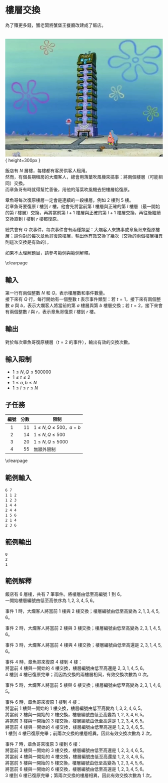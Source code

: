 # 樓層交換


為了賺更多錢，蟹老闆將蟹堡王餐廳改建成了飯店。

　　　　　　　　![](image.png){ height=300px }

飯店有 $N$ 層樓，每樓都有客房供客人租用。  
然而，有個長期租房的大爛客人，總會用落葉吹風機來搞事：將兩個樓層（可能相同）交換。  
而章魚哥有時就得幫忙善後，用他的落葉吹風機去把樓層給復原。

章魚哥每次復原樓層一定會是連續的一段樓層，例如 $2$ 樓到 $5$ 樓。  
若章魚哥要復原 $l$ 樓到 $r$ 樓，他會先將當前第 $l$ 樓層與正確的第 $l$ 樓層（最一開始的第 $l$ 樓層）交換，再將當前第 $l+1$ 樓層與正確的第 $l+1$ 樓層交換，再往後繼續交換直到 $l$ 樓到 $r$ 樓都復原。

總共會有 $Q$ 次事件，每次事件會有兩種類型：大爛客人來搞事或章魚哥來復原樓層；請你對於每次章魚哥復原樓層，輸出他有效交換了幾次（交換的兩個樓層相異則這次交換是有效的）。

如果不太理解題目，請參考範例與範例解釋。

\clearpage

## 輸入
第一行有兩個整數 $N$ 和 $Q$，表示樓層數和事件數量。  
接下來有 $Q$ 行，每行開始有一個整數 $t$ 表示事件類型：若 $t = 1$，接下來有兩個整數 $a$ 與 $b$，表示大爛客人將當前的第 $a$ 樓層與第 $b$ 樓層交換；若 $t = 2$，接下來會有兩個整數 $l$ 與 $r$，表示章魚哥復原 $l$ 樓到 $r$ 樓。  

## 輸出
對於每次章魚哥復原樓層（$t = 2$ 的事件），輸出有效的交換次數。  

## 輸入限制
 - $1 \leq N, Q \leq 500000$
 - $1 \leq t\leq 2$
 - $1 \leq a, b \leq N$
 - $1 \leq l \leq r \leq N$

## 子任務
| 編號 | 分數 |    限制    |
| :---: | ---: | ---------- |
|  1  | 11 | $1 \leq N, Q \leq 500$，$a = b$ |
|  2  | 14 | $1 \leq N, Q \leq 500$ |
|  3  | 20 | $1 \leq N, Q \leq 5000$ |
|  4  | 55 | 無額外限制 |

\clearpage

## 範例輸入
```
6 7
1 1 2
1 2 3
1 4 4
2 4 4
1 5 6
2 1 4
2 3 6
```

## 範例輸出
```
0
2
1
```

## 範例解釋
飯店有 $6$ 層樓，共有 $7$ 筆事件。將樓層由低至高編號 $1$ 到 $6$。  
一開始樓層編號由低至高依序為 $1,2,3,4,5,6$。

事件 $1$ 時，大爛客人將當前 $1$ 樓與 $2$ 樓交換；樓層編號由低至高變為 $2,1,3,4,5,6$。

事件 $2$ 時，大爛客人將當前 $2$ 樓與 $3$ 樓交換；樓層編號由低至高變為 $2,3,1,4,5,6$。

事件 $3$ 時，大爛客人將當前 $4$ 樓與 $4$ 樓交換；樓層編號由低至高還是 $2,3,1,4,5,6$。

事件 $4$ 時，章魚哥來復原 $4$ 樓到 $4$ 樓：  
將當前 $4$ 樓與一開始的 $4$ 樓交換，樓層編號由低至高還是 $2,3,1,4,5,6$。  
$4$ 樓到 $4$ 樓已復原完畢；而因為交換的兩樓層相同，有效交換次數為 $0$ 次。

事件 $5$ 時，大爛客人將當前 $5$ 樓與 $6$ 樓交換；樓層編號由低至高變為 $2,3,1,4,6,5$。

事件 $6$ 時，章魚哥來復原 $1$ 樓到 $4$ 樓：  
將當前 $1$ 樓與一開始的 $1$ 樓交換，樓層編號由低至高變為 $1,3,2,4,6,5$。  
將當前 $2$ 樓與一開始的 $2$ 樓交換，樓層編號由低至高變為 $1,2,3,4,6,5$。  
將當前 $3$ 樓與一開始的 $3$ 樓交換，樓層編號由低至高還是 $1,2,3,4,6,5$。  
將當前 $4$ 樓與一開始的 $4$ 樓交換，樓層編號由低至高還是 $1,2,3,4,6,5$。  
$1$ 樓到 $4$ 樓已復原完畢；前兩次交換的樓層相異，因此有效交換次數為 $2$ 次。

事件 $7$ 時，章魚哥來復原 $3$ 樓到 $6$ 樓：  
將當前 $3$ 樓與一開始的 $3$ 樓交換，樓層編號由低至高還是 $1,2,3,4,6,5$。  
將當前 $4$ 樓與一開始的 $4$ 樓交換，樓層編號由低至高還是 $1,2,3,4,6,5$。  
將當前 $5$ 樓與一開始的 $5$ 樓交換，樓層編號由低至高變為 $1,2,3,4,5,6$。  
將當前 $6$ 樓與一開始的 $6$ 樓交換，樓層編號由低至高還是 $1,2,3,4,5,6$。  
$3$ 樓到 $6$ 樓已復原完畢；第兩次交換的樓層相異，因此有效交換次數為 $1$ 次。